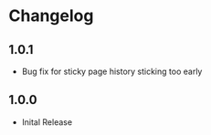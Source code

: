 # Changelog

## 1.0.1
- Bug fix for sticky page history sticking too early

## 1.0.0
- Inital Release
